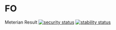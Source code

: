 # FO

Meterian Result
[![security status](https://www.meterian.com/badge/gh/roggiedc/FO/security)](https://www.meterian.com/report/gh/roggiedc/FO)
[![stability status](https://www.meterian.com/badge/gh/roggiedc/FO/stability)](https://www.meterian.com/report/gh/roggiedc/FO)

